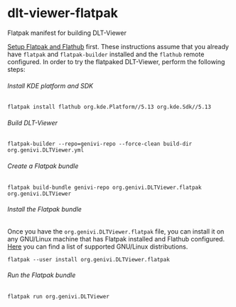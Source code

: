 # dlt-viewer-flatpak
Flatpak manifest for building DLT-Viewer

[Setup Flatpak and Flathub](https://flatpak.org/setup/) first. These instructions assume that you already have `flatpak` and `flatpak-builder` installed and the `flathub` remote configured. In order to try the flatpaked DLT-Viewer, perform the following steps:

###### Install KDE platform and SDK
```
flatpak install flathub org.kde.Platform//5.13 org.kde.Sdk//5.13
```

###### Build DLT-Viewer
```
flatpak-builder --repo=genivi-repo --force-clean build-dir org.genivi.DLTViewer.yml
```

###### Create a Flatpak bundle
```
flatpak build-bundle genivi-repo org.genivi.DLTViewer.flatpak org.genivi.DLTViewer
```

###### Install the Flatpak bundle
Once you have the `org.genivi.DLTViewer.flatpak` file, you can install it on any GNU/Linux machine that has Flatpak installed and Flathub configured. [Here](https://flatpak.org/setup/) you can find a list of supported GNU/Linux distributions.
```
flatpak --user install org.genivi.DLTViewer.flatpak
```

###### Run the Flatpak bundle
```
flatpak run org.genivi.DLTViewer
```

